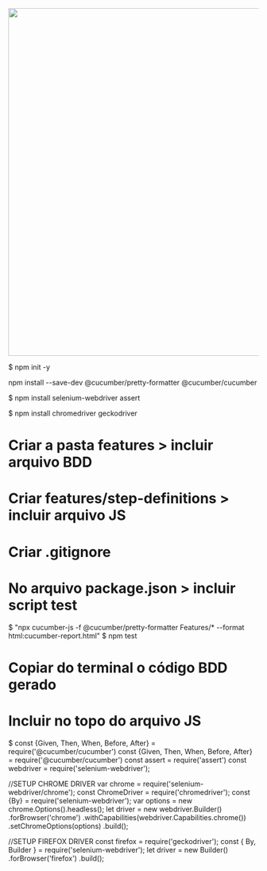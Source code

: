 <div align="center">
<img src="https://github.com/kellyabud/SeleniumWebdriver-Cucumber/assets/135430840/d72c2375-1308-4a0a-880d-ce4cc9f6bd8d" width="700px" /></div>


$ npm init -y

npm install --save-dev @cucumber/pretty-formatter @cucumber/cucumber

$ npm install selenium-webdriver assert

$ npm install chromedriver geckodriver

# Criar a pasta features > incluir arquivo BDD
# Criar features/step-definitions > incluir arquivo JS
# Criar .gitignore
# No arquivo package.json > incluir script test
$ "npx cucumber-js -f @cucumber/pretty-formatter Features/* --format html:cucumber-report.html"
$ npm test
# Copiar do terminal o código BDD gerado
# Incluir no topo do arquivo JS 

$ const {Given, Then, When, Before, After} = require('@cucumber/cucumber')
const {Given, Then, When, Before, After} = require('@cucumber/cucumber')
const assert = require('assert')
const webdriver = require('selenium-webdriver');

//SETUP CHROME DRIVER
var chrome = require('selenium-webdriver/chrome');
const ChromeDriver = require('chromedriver');
const {By} = require('selenium-webdriver');
var options   = new chrome.Options().headless();
let driver = new webdriver.Builder()
   .forBrowser('chrome')
   .withCapabilities(webdriver.Capabilities.chrome())
   .setChromeOptions(options)
   .build();

//SETUP FIREFOX DRIVER 
const firefox = require('geckodriver');
const { By, Builder } = require('selenium-webdriver');
let driver = new Builder()
    .forBrowser('firefox')
    .build();
